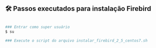 ## 🛠️ Passos executados para instalação Firebird

```bash

### Entrar como super usuário
$ su

### Execute o script do arquivo instalar_firebird_2_5_centos7.sh


```